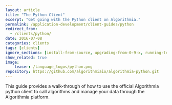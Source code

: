 ```yaml
---
layout: article
title: "The Python Client"
excerpt: "Get going with the Python client on Algorithmia."
permalink: /application-development/client-guides/python
redirect_from:
  - /clients/python/
date: 2016-07-08
categories: clients
tags: [clients]
ignore_sections: [install-from-source, upgrading-from-0-9-x, running-tests]
show_related: true
image:
    teaser: /language_logos/python.png
repository: https://github.com/algorithmiaio/algorithmia-python.git
---
```


This guide provides a walk-through of how to use the official Algorithmia python client to call algorithms and manage your data
through the Algorithmia platform.
